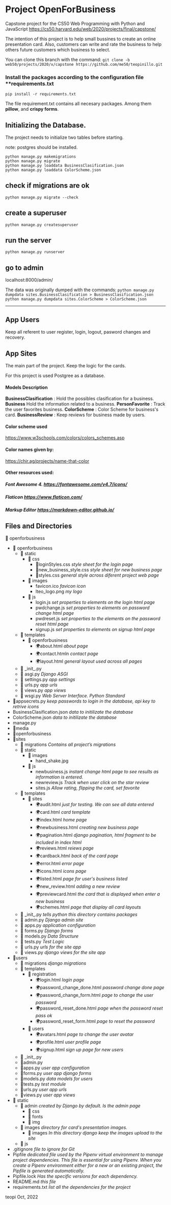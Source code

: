 # Project OpenForBusiness
Capstone project for the CS50 Web Programming with Python and JavaScript
https://cs50.harvard.edu/web/2020/projects/final/capstone/

The intention of this project is to help small bussines to create an online presentation card.
Also, customers can write and rate the business to help others future customers
which business to select.

You can clone this branch with the command:
`git clone -b web50/projects/2020/x/capstone https://github.com/me50/teopinillo.git`

### Install the packages according to the configuration file **requirements.txt

`pip install -r requirements.txt`


The file requirement.txt contains all necesary packages. Among them **pillow**, and **crispy forms**.

## Initializing the Database.
The project needs to initialize two tables before starting.

note: postgres should be installed.

```
python manage.py makemigrations
python manage.py migrate
python manage.py loaddata BusinessClasification.json
python manage.py loaddata ColorScheme.json
```

## check if migrations are ok
`python manage.py migrate --check`

## create a superuser
`python manage.py createsuperuser`

## run the server
`python manage.py runserver`

## go to admin
localhost:8000/admin/

The data was originally dumped with the commands:
`python manage.py dumpdata sites.BusinessClasification > BusinessClasification.json`
`python manage.py dumpdata sites.ColorScheme > ColorScheme.json`

------------

## App Users
Keep all referent to user register, login, logout, pasword changes and recovery.

## App Sites
The main part of the project. Keep the logic for the cards.

For this project is used Postgree as a database.

#### Models Description
**BusinessClasification** : Hold the possibles clasification for a business.
**Business** Hold the information related to a business.
**PersonFavorite** : Track the user favorites business.
**ColorScheme** : Color Scheme for business's card.
**BusinessReview** : Keep reviews for business made by users.
  
  #### Color scheme used 
  https://www.w3schools.com/colors/colors_schemes.asp

  #### Color names given by:
  https://chir.ag/projects/name-that-color

#### Other resources used:
  ##### Font Awesome 4.  https://fontawesome.com/v4.7/icons/
  ##### Flaticon https://www.flaticon.com/
  ##### Markup Editor https://markdown-editor.github.io/

## Files and Directories

&#x1f4c2; openforbusiness
  * &#x1f4c2; openforbusiness
    * &#x1f4c2; static 
      * &#x1f4c2; css
        * &#x1f3a8;loginStyles.css  _style sheet for the login page_
        * &#x1f3a8;new_business_style.css  _style sheet for new business page_
        * &#x1f3a8;styles.css _general style across diferent project web page_
      * &#x1f4c2; images
        * favicon.ico  _favicon icon_
        * lteo_logo.png _my logo_
      * &#x1f4c2; js
        * login.js  _set properties to elements on the login html page_
        * pwdchange.js  _set properties to elements on password change html page_
        * pwdreset.js  _set properties to the elements on the password reset html page_
        * signup.js _set properties to elements on signup html page_
    * &#x1f4c2; templates
      * &#x1f4c2; openforbusiness
        * &#x1f30d;about.html _about page_
        * &#x1f30d;contact.htmln _contact page_
        * &#x1f30d;layout.html _general layout used across all pages_
    * &#x1f40d; \_init\_.py
    * &#x1f40d; asgi.py  _Django ASGI_
    * &#x1f40d; settings.py _app settings_
    * &#x1f40d; urls.py  _app urls_
    * &#x1f40d; views.py  _app views_
    * &#x1f40d; wsgi.py _Web Server Interface. Python Standard_
  * &#x1f40d;appsecrets.py  _keep passwords to login in the database, api key to retrive icons_
  * BusinessClasification.json  _data to initilizate the database_
  * ColorScheme.json  _data to initilizate the database_
  * manage.py  
  * &#x1f4c2;media  
  * &#x1f4c2;openforbusiness
  * &#x1f4c2;sites
    * &#x1f4c2; migrations _Contains all project’s migrations_
    * &#x1f4c2; static
      * &#x1f4c2; images
        * hand_shake.jpg
      * &#x1f4c2; js
        * newbusiness.js  	_instant change html page to see results as information is entered._
        * newreview.js  	_Track when user click on the star review_
        * sites.js			_Allow rating, flipping the card, set favorite_
    * &#x1f4c2; templates
      * &#x1f4c2; sites
        * &#x1f30d;audit.html _just for testing. We can see all data entered_
        * &#x1f30d;card.html _card template_
        * &#x1f30d;index.html   _home page_
        * &#x1f30d;newbusiness.html  _creating new business page_
        * &#x1f30d;pagination.html   _django pagination, html fragment to be included in index html_
        * &#x1f30d;reviews.html  _reiews page_
        * &#x1f30d;cardback.html  _back of the card page_
        * &#x1f30d;error.html  _error page_
        * &#x1f30d;icons.html _icons page_
        * &#x1f30d;listed.html _page for user's business listed_
        * &#x1f30d;new_review.html   _adding a new review_
        * &#x1f30d;previewcard.html  _the card that is displayed when enter a new business_
        * &#x1f30d;schemes.html _page that display all card layouts_
    * &#x1f40d; \_init\_.py _tells python this directory contains packages_
    * &#x1f40d; admin.py _Django admin site_
    * &#x1f40d; apps.py _application configuration_
    * &#x1f40d; forms.py _Django forms_
    * &#x1f40d; models.py _Data Structure_
    * &#x1f40d; tests.py _Test Logic_
    * &#x1f40d; urls.py _urls for the site app_
    * &#x1f40d; views.py _django views for the site app_
  * &#x1f4c2;users  
    * &#x1f4c2; migrations _django migrations_
    * &#x1f4c2; templates
      * &#x1f4c2; registration 
        * &#x1f30d;login.html  _login page_
        * &#x1f30d;password_change_done.html  _password change done page_
        * &#x1f30d;password_change_form.html  _page to change the user password_
        * &#x1f30d;password_reset_done.html  _page when the password reset pass ok_
        * &#x1f30d;password_reset_form.html _page to reset the password_
      * &#x1f4c2; users      
        * &#x1f30d;avatars.html  _page to change the user avatar_
        * &#x1f30d;profile.html  _user profile page_
        * &#x1f30d;signup.html  _sign up page for new users_
    * &#x1f40d; \_init\_.py
    * &#x1f40d;admin.py  
    * &#x1f40d;apps.py  _user app configuration_
    * &#x1f40d;forms.py _user app django forms_
    * &#x1f40d;models.py _data models for users_
    * &#x1f40d;tests.py  _test module_
    * &#x1f40d;urls.py  _user app urls_
    * &#x1f40d;views.py _user app views_
* &#x1f4c2; static
  * &#x1f4c2; admin _created by Django by default. Is the admin page_
    * &#x1f4c2; css		
    * &#x1f4c2; fonts		
    * &#x1f4c2; img    
  * &#x1f4c2; images _directory for card's presentation images._
    * &#x1f4c2; images _In this directory django keep the images upload to the site_
  * &#x1f4c2; js
* .gitignore _file to ignore for Git_
* Pipfile  _dedicated file used by the Pipenv virtual environment to manage project dependencies. This file is essential for using Pipenv. When you create a Pipenv environment either for a new or an existing project, the Pipfile is generated automatically._
* Pipfile.lock  _Has the specific versions for each dependency._
* README.md   _this file_
* requirements.txt  _list all the dependencies for the project_

teopi Oct, 2022




















 

  